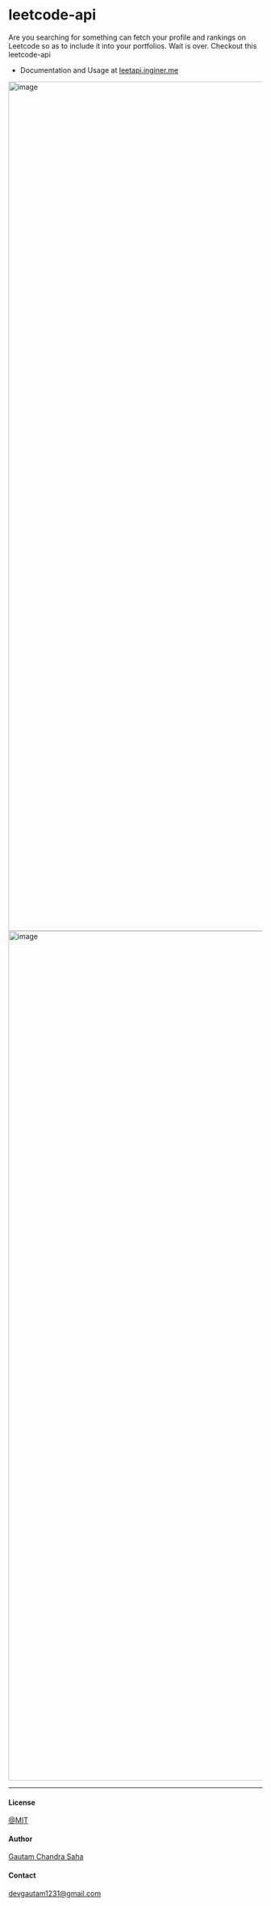 # leetcode-api
Are you searching for something can fetch your profile and rankings on Leetcode so as to include it into your portfolios. Wait is over. Checkout this leetcode-api



- Documentation and Usage at [leetapi.inginer.me](https://leetapi.inginer.me/)


<img width="1680" alt="image" src="https://user-images.githubusercontent.com/77929632/156883831-c9a1bf00-68f6-4bc6-852c-a81f766ed840.png">

<img width="1680" alt="image" src="https://user-images.githubusercontent.com/77929632/156883871-9dc97a6b-635f-4689-b809-494ee2ff35ce.png">


<hr>

#### License 
[@MIT](./LICENSE)

#### Author 
[Gautam Chandra Saha](https://github.com/devgautam2000)

#### Contact
<a href="mailto:devgautam1231@gmail.com">devgautam1231@gmail.com</a>




